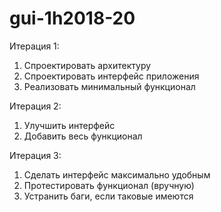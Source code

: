 # gui-1h2018-20
Итерация 1:
1) Спроектировать архитектуру
2) Спроектировать интерфейс приложения
3) Реализовать минимальный функционал

Итерация 2:
1) Улучшить интерфейс
2) Добавить весь функционал

Итерация 3:
1) Сделать интерфейс максимально удобным
2) Протестировать функционал (вручную)
3) Устранить баги, если таковые имеются
